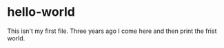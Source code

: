 # hello-world
This isn't my first file.
Three years ago I come here and then print the frist world.
